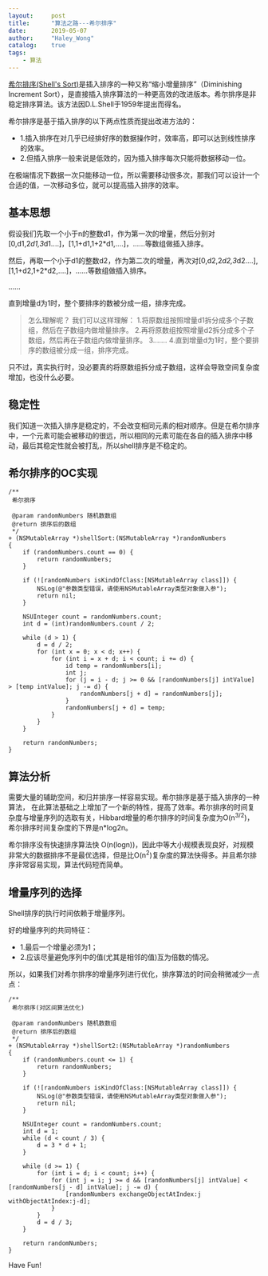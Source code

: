 ```yaml
---
layout:     post
title:      "算法之路---希尔排序"
date:       2019-05-07
author:     "Haley_Wong"
catalog:    true
tags:
    - 算法
---
```


[希尔排序(Shell's Sort)](https://baike.baidu.com/item/%E5%B8%8C%E5%B0%94%E6%8E%92%E5%BA%8F/3229428?fr=aladdin)是插入排序的一种又称“缩小增量排序”（Diminishing Increment Sort），是直接插入排序算法的一种更高效的改进版本。希尔排序是非稳定排序算法。该方法因D.L.Shell于1959年提出而得名。

希尔排序是基于插入排序的以下两点性质而提出改进方法的：

* 1.插入排序在对几乎已经排好序的数据操作时，效率高，即可以达到线性排序的效率。
* 2.但插入排序一般来说是低效的，因为插入排序每次只能将数据移动一位。

在极端情况下数据一次只能移动一位，所以需要移动很多次，那我们可以设计一个合适的值，一次移动多位，就可以提高插入排序的效率。

## 基本思想
假设我们先取一个小于n的整数d1，作为第一次的增量，然后分别对[0,d1,2*d1,3*d1....]，[1,1+d1,1+2*d1,....]，......等数组做插入排序。

然后，再取一个小于d1的整数d2，作为第二次的增量，再次对[0,d2,2*d2,3*d2....],[1,1+d2,1+2*d2,....]，......等数组做插入排序。

......

直到增量d为1时，整个要排序的数被分成一组，排序完成。

>怎么理解呢？
>我们可以这样理解：
>1.将原数组按照增量d1拆分成多个子数组，然后在子数组内做增量排序。
>2.再将原数组按照增量d2拆分成多个子数组，然后再在子数组内做增量排序。
>3.......
>4.直到增量d为1时，整个要排序的数组被分成一组，排序完成。

只不过，真实执行时，没必要真的将原数组拆分成子数组，这样会导致空间复杂度增加，也没什么必要。

## 稳定性
我们知道一次插入排序是稳定的，不会改变相同元素的相对顺序。但是在希尔排序中，一个元素可能会被移动的很远，所以相同的元素可能在各自的插入排序中移动，最后其稳定性就会被打乱，所以shell排序是不稳定的。

## 希尔排序的OC实现

```
/**
 希尔排序
 
 @param randomNumbers 随机数数组
 @return 排序后的数组
 */
+ (NSMutableArray *)shellSort:(NSMutableArray *)randomNumbers
{
    if (randomNumbers.count == 0) {
        return randomNumbers;
    }
    
    if (![randomNumbers isKindOfClass:[NSMutableArray class]]) {
        NSLog(@"参数类型错误，请使用NSMutableArray类型对象做入参");
        return nil;
    }
    
    NSUInteger count = randomNumbers.count;
    int d = (int)randomNumbers.count / 2;
    
    while (d > 1) {
        d = d / 2;
        for (int x = 0; x < d; x++) {
            for (int i = x + d; i < count; i += d) {
                id temp = randomNumbers[i];
                int j;
                for (j = i - d; j >= 0 && [randomNumbers[j] intValue] > [temp intValue]; j -= d) {
                    randomNumbers[j + d] = randomNumbers[j];
                }
                randomNumbers[j + d] = temp;
            }
        }
    }
    
    return randomNumbers;
}
```

## 算法分析

需要大量的辅助空间，和归并排序一样容易实现。希尔排序是基于插入排序的一种算法， 在此算法基础之上增加了一个新的特性，提高了效率。希尔排序的时间复杂度与增量序列的选取有关，Hibbard增量的希尔排序的时间复杂度为O(n<sup>3/2</sup>)，希尔排序时间复杂度的下界是n*log2n。

希尔排序没有快速排序算法快 O(n(logn))，因此中等大小规模表现良好，对规模非常大的数据排序不是最优选择，但是比O(n<sup>2</sup>)复杂度的算法快得多。并且希尔排序非常容易实现，算法代码短而简单。

## 增量序列的选择
Shell排序的执行时间依赖于增量序列。

好的增量序列的共同特征：

* 1.最后一个增量必须为1；
* 2.应该尽量避免序列中的值(尤其是相邻的值)互为倍数的情况。

所以，如果我们对希尔排序的增量序列进行优化，排序算法的时间会稍微减少一点点：

```
/**
 希尔排序(对区间算法优化)
 
 @param randomNumbers 随机数数组
 @return 排序后的数组
 */
+ (NSMutableArray *)shellSort2:(NSMutableArray *)randomNumbers
{
    if (randomNumbers.count <= 1) {
        return randomNumbers;
    }
    
    if (![randomNumbers isKindOfClass:[NSMutableArray class]]) {
        NSLog(@"参数类型错误，请使用NSMutableArray类型对象做入参");
        return nil;
    }
    
    NSUInteger count = randomNumbers.count;
    int d = 1;
    while (d < count / 3) {
        d = 3 * d + 1;
    }
    
    while (d >= 1) {
        for (int i = d; i < count; i++) {
            for (int j = i; j >= d && [randomNumbers[j] intValue] < [randomNumbers[j - d] intValue]; j -= d) {
                [randomNumbers exchangeObjectAtIndex:j withObjectAtIndex:j-d];
            }
        }
        d = d / 3;
    }
    
    return randomNumbers;
}
```

Have Fun!








 
  


